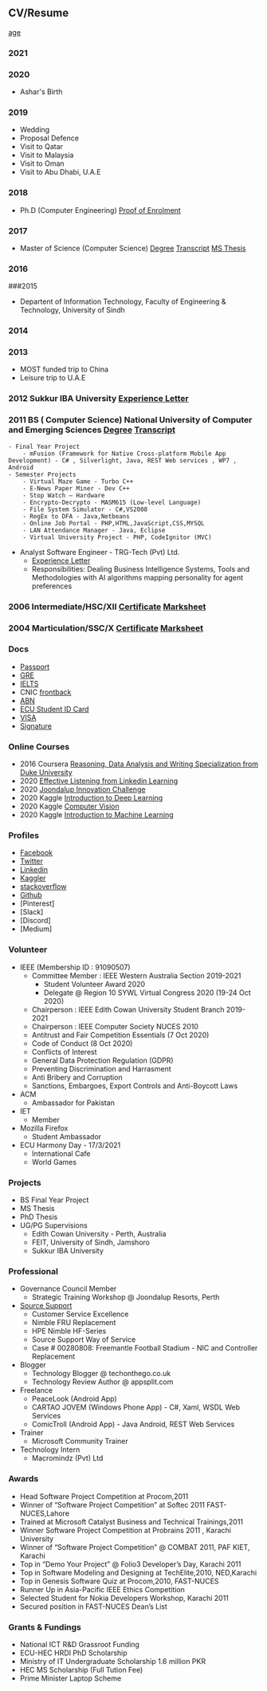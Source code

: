 ## CV/Resume

[age](https://www.calculatestuff.com/miscellaneous/age-calculator?date_of_birth=1991-12-26&age_at_date=2021-03-16) 

### 2021


### 2020
- Ashar's Birth    

### 2019

- Wedding
- Proposal Defence
- Visit to Qatar
- Visit to Malaysia
- Visit to Oman
- Visit to Abu Dhabi, U.A.E

### 2018

- Ph.D (Computer Engineering) [Proof of Enrolment](https://drive.google.com/file/d/14q1sqSdo0ZTLG1gt4VDIqkY9dHygyC1A/view?usp=sharing)

### 2017

- Master of Science (Computer Science) [Degree](https://drive.google.com/file/d/0BxOPPpbcYMwzcmVCQ2ZXekdjUlU/view?usp=sharing) [Transcript](https://drive.google.com/file/d/0BxOPPpbcYMwzRjN0Yjg4QlAyQ1E/view?usp=sharing) [MS Thesis](https://drive.google.com/file/d/1gqutvugQQ_7Iyre9__wrjfyKRx3BFXsi/view?usp=sharing)

### 2016

###2015

- Departent of Information Technology, Faculty of Engineering & Technology, University of Sindh   

### 2014

### 2013
- MOST funded trip to China 
- Leisure trip to U.A.E

### 2012 Sukkur IBA University [Experience Letter](https://drive.google.com/file/d/0BxOPPpbcYMwzTU84YnQxSXV6VHM/view?usp=sharing)

### 2011 BS ( Computer Science) National University of Computer and Emerging Sciences [Degree](https://drive.google.com/file/d/0B8CUXkXgSJnnWmEzZ1p0TzFpWEE/view?usp=sharing) [Transcript](https://drive.google.com/file/d/0B8CUXkXgSJnna3FYOHFScUVCc0E/view?usp=sharing)
	- Final Year Project
    	- mFusion (Framework for Native Cross-platform Mobile App Development) - C# , Silverlight, Java, REST Web services , WP7 , Android
	- Semester Projects
    	- Virtual Maze Game - Turbo C++
    	- E-News Paper Miner - Dev C++
    	- Stop Watch – Hardware
   		- Encrypto-Decrypto - MASM615 (Low-level Language)
    	- File System Simulator - C#,VS2008
    	- RegEx to DFA - Java,Netbeans
    	- Online Job Portal - PHP,HTML,JavaScript,CSS,MYSQL
    	- LAN Attendance Manager - Java, Eclipse
    	- Virtual University Project - PHP, CodeIgnitor (MVC)
- Analyst Software Engineer - TRG-Tech (Pvt) Ltd.
	- [Experience Letter](https://drive.google.com/file/d/0BxOPPpbcYMwzTU84YnQxSXV6VHM/view?usp=sharing)
    - Responsibilities: Dealing Business Intelligence Systems, Tools and Methodologies with AI algorithms mapping personality for agent preferences

### 2006 Intermediate/HSC/XII [Certificate](https://drive.google.com/file/d/0B8CUXkXgSJnnWXoxVEJ1cnJ1cVk/view?usp=sharing) [Marksheet](https://drive.google.com/file/d/0B8CUXkXgSJnndjhPVko1S2VJSmc/view?usp=sharing)

### 2004 Marticulation/SSC/X [Certificate](https://drive.google.com/file/d/0B8CUXkXgSJnnblFjMlVreEN5c2M/view?usp=sharing) [Marksheet](https://drive.google.com/file/d/0B8CUXkXgSJnnSVVzcXl3X3dLZXc/view?usp=sharing) 


### Docs
- [Passport](https://drive.google.com/file/d/0BxOPPpbcYMwzZzRjSkI5aHdRdE0/view?usp=sharing) 
- [GRE](https://drive.google.com/file/d/0BxOPPpbcYMwzQzFRU2xyMTlHcUE/view?usp=sharing)
- [IELTS](https://drive.google.com/file/d/0BxOPPpbcYMwzT3ExTjBzTU5XRUE/view?usp=sharing)
- CNIC [front](https://drive.google.com/file/d/0BxOPPpbcYMwzTHppQW1UYmdGYms/view?usp=sharing)[back](https://drive.google.com/file/d/0BxOPPpbcYMwzcXUtT0xjUXR1YUU/view?usp=sharing)
- [ABN](https://drive.google.com/file/d/1h8trV6EuEKs9Oia3xFB5_zdz1rxn4KY8/view?usp=sharing)
- [ECU Student ID Card](https://drive.google.com/file/d/1H_ho7uKT83nUK9IxtqS-GTeXch7G_zsf/view?usp=sharing) 
- [VISA](https://drive.google.com/file/d/1ryXxLGYP9Py1du-jFll3avkoeIQO86iR/view?usp=sharing)
- [Signature](https://drive.google.com/file/d/1GDS9rLsb9g7_ySwbebNdmmWvSruO2h7F/view?usp=sharing)

### Online Courses
- 2016 Coursera [Reasoning, Data Analysis and Writing Specialization from Duke University](https://drive.google.com/file/d/16I4Qvu8oooSm7aJF68YNeTLj7LhfXKdH/view?usp=sharing)
- 2020 [Effective Listening from Linkedin Learning](https://drive.google.com/file/d/1Y1DGxVffMDMfbtaPUe3h5PsZwutrsoho/view?usp=sharing)
- 2020 [Joondalup Innovation Challenge](https://drive.google.com/file/d/1AqRbB3zKTvQ9TZLg30opam2cZn6xubMg/view?usp=sharing) 
- 2020 Kaggle [Introduction to Deep Learning](https://drive.google.com/file/d/1EhJWsfKvimw81vfMTpAOi5GER9bm7WvZ/view?usp=sharing)
- 2020 Kaggle [Computer Vision](https://drive.google.com/file/d/1Zfw0lUxGjvL8IwAJuLhWXObkVOJU8HYj/view?usp=sharing)
- 2020 Kaggle [Introduction to Machine Learning](https://drive.google.com/file/d/1NjTEk6GK0hKmCteaBzKfem9WKjwVJiUo/view?usp=sharing) 

### Profiles
- [Facebook](facebook.com/mbshaikh)
- [Twitter](twitter.com/bilal_shaikh)
- [Linkedin](https://www.linkedin.com/in/mbshaikh/)
- [Kaggler](https://www.kaggle.com/mbilalshaikh)
- [stackoverflow](https://stackoverflow.com/users/6043982/bilal-shaikh)
- [Github](https://github.com/mbilalshaikh)
- [Pinterest]
- [Slack]
- [Discord]
- [Medium]

### Volunteer
- IEEE (Membership ID : 91090507)
	- Committee Member : IEEE Western Australia Section 2019-2021
    	- Student Volunteer Award 2020
    	- Delegate @ Region 10 SYWL Virtual Congress 2020 (19-24 Oct 2020)
	- Chairperson : IEEE Edith Cowan University Student Branch 2019-2021
	- Chairperson : IEEE Computer Society NUCES 2010
    - Antitrust and Fair Competition Essentials (7 Oct 2020)
    - Code of Conduct (8 Oct 2020)
    - Conflicts of Interest
    - General Data Protection Regulation (GDPR)
    - Preventing Discrimination and Harrasment 
    - Anti Bribery and Corruption
    - Sanctions, Embargoes, Export Controls and Anti-Boycott Laws    
- ACM 
	- Ambassador for Pakistan
- IET
	- Member
- Mozilla Firefox
	- Student Ambassador
- ECU Harmony Day - 17/3/2021
	- International Cafe
    - World Games

### Projects
- BS Final Year Project
- MS Thesis
- PhD Thesis
- UG/PG Supervisions
	- Edith Cowan University - Perth, Australia
    - FEIT, University of Sindh, Jamshoro
    - Sukkur IBA University

### Professional 
- Governance Council Member
	- Strategic Training Workshop @ Joondalup Resorts, Perth
- [Source Support](https://drive.google.com/drive/folders/1UZ78Xm94MybnytTL2tQskM5hxswgprf0?usp=sharing)
	- Customer Service Excellence
    - Nimble FRU Replacement
    - HPE Nimble HF-Series
    - Source Support Way of Service
    - Case # 00280808: Freemantle Football Stadium - NIC and Controller Replacement
- Blogger
	- Technology Blogger @ techonthego.co.uk 
    - Technology Review Author @ appsplit.com 
- Freelance
	- PeaceLook (Android App)
    - CARTAO JOVEM (Windows Phone App) - C#, Xaml, WSDL Web Services
    - ComicTroll (Android App) - Java Android, REST Web Services
- Trainer
	- Microsoft Community Trainer
- Technology Intern
	- Macromindz (Pvt) Ltd

### Awards
- Head Software Project Competition at Procom,2011
- Winner of “Software Project Competition” at Softec 2011 FAST-NUCES,Lahore
- Trained at Microsoft Catalyst Business and Technical Trainings,2011
- Winner Software Project Competition at Probrains 2011 , Karachi University
- Winner of “Software Project Competition” @ COMBAT 2011, PAF KIET, Karachi
- Top in “Demo Your Project” @ Folio3 Developer’s Day, Karachi 2011
- Top in Software Modeling and Designing at TechElite,2010, NED,Karachi
- Top in Genesis Software Quiz at Procom,2010, FAST-NUCES
- Runner Up in Asia-Pacific IEEE Ethics Competition
- Selected Student for Nokia Developers Workshop, Karachi 2011
- Secured position in FAST-NUCES Dean’s List

### Grants & Fundings
- National ICT R&D Grassroot Funding
- ECU-HEC HRDI PhD Scholarship 
- Ministry of IT Undergraduate Scholarship 1.6 million PKR
- HEC MS Scholarship (Full Tution Fee)
- Prime Minister Laptop Scheme
